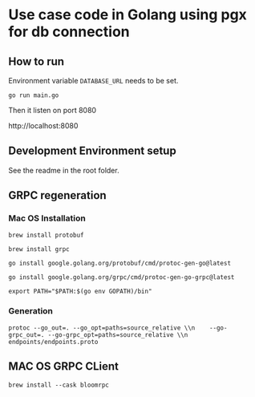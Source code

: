 # Use case code in Golang using pgx for db connection

## How to run

Environment variable `DATABASE_URL` needs to be set.

`go run main.go`

Then it listen on port 8080

http://localhost:8080

## Development Environment setup

See the readme in the root folder.

## GRPC regeneration

### Mac OS Installation

`brew install protobuf`

`brew install grpc`

`go install google.golang.org/protobuf/cmd/protoc-gen-go@latest`

`go install google.golang.org/grpc/cmd/protoc-gen-go-grpc@latest`

`export PATH="$PATH:$(go env GOPATH)/bin"`

### Generation

`protoc --go_out=. --go_opt=paths=source_relative \\n    --go-grpc_out=. --go-grpc_opt=paths=source_relative \\n    endpoints/endpoints.proto`

## MAC OS GRPC CLient

`brew install --cask bloomrpc`